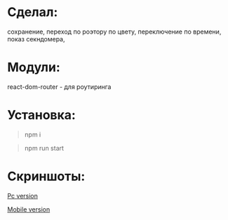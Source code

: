 # Сделал:
сохранение,
переход по роэтору по цвету,
переключение по времени,
показ секндомера,

# Модули:
react-dom-router - для роутиринга

# Установка:
>npm i

>npm run start

# Скриншоты:
[Pc version](SimonZA2015.github.com/traflight/assets/media/0.png)

[Mobile version](SimonZA2015.github.com/traflight/assets/media/1.png)